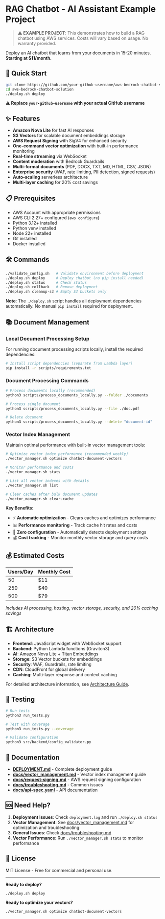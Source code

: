 # RAG Chatbot - AI Assistant Example Project

> **⚠️ EXAMPLE PROJECT**: This demonstrates how to build a RAG chatbot using AWS services. Costs will vary based on usage. No warranty provided.

Deploy an AI chatbot that learns from your documents in 15-20 minutes. **Starting at $11/month**.

## 🚀 Quick Start

```bash
git clone https://github.com/your-github-username/aws-bedrock-chatbot-solution.git
cd aws-bedrock-chatbot-solution
./deploy.sh deploy
```

**⚠️ Replace `your-github-username` with your actual GitHub username**

## ✨ Features

- **Amazon Nova Lite** for fast AI responses
- **S3 Vectors** for scalable document embeddings storage
- **AWS Request Signing** with SigV4 for enhanced security
- **One-command vector optimization** with built-in performance monitoring
- **Real-time streaming** via WebSocket
- **Content moderation** with Bedrock Guardrails
- **Multi-format documents** (PDF, DOCX, TXT, MD, HTML, CSV, JSON)
- **Enterprise security** (WAF, rate limiting, PII detection, signed requests)
- **Auto-scaling** serverless architecture
- **Multi-layer caching** for 20% cost savings

## 📋 Prerequisites

- AWS Account with appropriate permissions
- AWS CLI 2.27+ configured (`aws configure`)
- Python 3.12+ installed
- Python venv installed
- Node 22+ installed
- Git installed
- Docker installed

## 🛠️ Commands

```bash
./validate_config.sh   # Validate environment before deployment
./deploy.sh deploy     # Deploy chatbot (no pip install needed)
./deploy.sh status     # Check status
./deploy.sh rollback   # Remove deployment
./deploy.sh cleanup-s3 # Empty S3 buckets only
```

**Note**: The `./deploy.sh` script handles all deployment dependencies automatically. No manual `pip install` required for deployment.

## 📚 Document Management

### **Local Document Processing Setup**

For running document processing scripts locally, install the required dependencies:

```bash
# Install script dependencies (separate from Lambda layer)
pip install -r scripts/requirements.txt
```

### **Document Processing Commands**

```bash
# Process documents locally (recommended)
python3 scripts/process_documents_locally.py --folder ./documents

# Process single document
python3 scripts/process_documents_locally.py --file ./doc.pdf

# Delete document
python3 scripts/process_documents_locally.py --delete "document-id"
```

### **Vector Index Management**

Maintain optimal performance with built-in vector management tools:

```bash
# Optimize vector index performance (recommended weekly)
./vector_manager.sh optimize chatbot-document-vectors

# Monitor performance and costs
./vector_manager.sh stats

# List all vector indexes with details
./vector_manager.sh list

# Clear caches after bulk document updates
./vector_manager.sh clear-cache
```

**Key Benefits:**
- ⚡ **Automatic optimization** - Clears caches and optimizes performance
- 📊 **Performance monitoring** - Track cache hit rates and costs
- 🔧 **Zero configuration** - Automatically detects deployment settings
- 💰 **Cost tracking** - Monitor monthly vector storage and query costs

## 💰 Estimated Costs

| Users/Day | Monthly Cost |
|-----------|--------------|
| 50        | $11          |
| 250       | $40          |
| 500       | $79          |

*Includes AI processing, hosting, vector storage, security, and 20% caching savings*

## 🏗️ Architecture

- **Frontend**: JavaScript widget with WebSocket support
- **Backend**: Python Lambda functions (Graviton3)
- **AI**: Amazon Nova Lite + Titan Embeddings
- **Storage**: S3 Vector buckets for embeddings
- **Security**: WAF, Guardrails, rate limiting
- **CDN**: CloudFront for global delivery
- **Caching**: Multi-layer response and context caching

For detailed architecture information, see [Architecture Guide](docs/architecture.md).

## 🧪 Testing

```bash
# Run tests
python3 run_tests.py

# Test with coverage
python3 run_tests.py --coverage

# Validate configuration
python3 src/backend/config_validator.py
```

## 📖 Documentation

- **[DEPLOYMENT.md](DEPLOYMENT.md)** - Complete deployment guide
- **[docs/vector_management.md](docs/vector_management.md)** - Vector index management guide
- **[docs/request-signing.md](docs/request-signing.md)** - AWS request signing configuration
- **[docs/troubleshooting.md](docs/troubleshooting.md)** - Common issues
- **[docs/api-spec.yaml](docs/api-spec.yaml)** - API documentation

## 🆘 Need Help?

1. **Deployment Issues**: Check `deployment.log` and run `./deploy.sh status`
2. **Vector Management**: See [docs/vector_management.md](docs/vector_management.md) for optimization and troubleshooting
3. **General Issues**: Check [docs/troubleshooting.md](docs/troubleshooting.md)
4. **Vector Performance**: Run `./vector_manager.sh stats` to monitor performance

## 📄 License

MIT License - Free for commercial and personal use.

---

**Ready to deploy?**
```bash
./deploy.sh deploy
```

**Ready to optimize your vectors?**
```bash
./vector_manager.sh optimize chatbot-document-vectors
```
